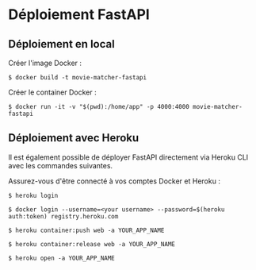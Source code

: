 
# Déploiement FastAPI

## Déploiement en local

Créer l'image Docker : 

`$ docker build -t movie-matcher-fastapi`

Créer le container Docker : 

`$ docker run -it -v "$(pwd):/home/app" -p 4000:4000 movie-matcher-fastapi`


## Déploiement avec Heroku

Il est également possible de déployer FastAPI directement via Heroku CLI avec les commandes suivantes. 

Assurez-vous d'être connecté à vos comptes Docker et Heroku :  

`$ heroku login`

`$ docker login --username=<your username> --password=$(heroku auth:token) registry.heroku.com`

`$ heroku container:push web -a YOUR_APP_NAME`

`$ heroku container:release web -a YOUR_APP_NAME`

`$ heroku open -a YOUR_APP_NAME`